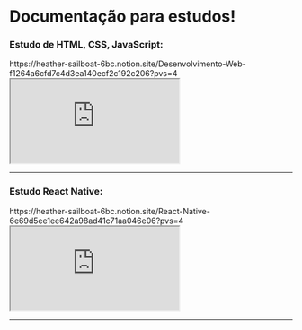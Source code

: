 <h1>Documentação para estudos!</h1>

<h3>Estudo de HTML, CSS, JavaScript: </h3>
<a>https://heather-sailboat-6bc.notion.site/Desenvolvimento-Web-f1264a6cfd7c4d3ea140ecf2c192c206?pvs=4</a>
<iframe src="https://heather-sailboat-6bc.notion.site/Desenvolvimento-Web-f1264a6cfd7c4d3ea140ecf2c192c206?pvs=4"></iframe>
<hr>
<h3>Estudo React Native:</h3>
<a>https://heather-sailboat-6bc.notion.site/React-Native-6e69d5ee1ee642a98ad41c71aa046e06?pvs=4</a>
<iframe src="https://heather-sailboat-6bc.notion.site/React-Native-6e69d5ee1ee642a98ad41c71aa046e06?pvs=4"></iframe>
<hr>
